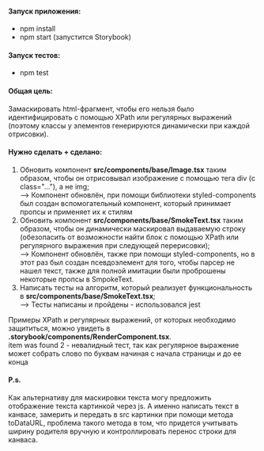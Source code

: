 #### Запуск приложения:
 - npm install
 - npm start (запустится Storybook)

#### Запуск тестов: 
 - npm test

#### Общая цель:
Замаскировать html-фрагмент, чтобы его нельзя было идентифицировать с помощью XPath или регулярных выражений (поэтому классы у элементов генерируются динамически при каждой отрисовки). 

#### Нужно сделать + сделано:
 1. Обновить компонент **src/components/base/Image.tsx** таким образом, чтобы он отрисовывал изображение с помощью тега div (с class="..."), а не img;  
 --> Компонент обновлён, при помощи библиотеки styled-components был создан вспомогательный компонент, который принимает пропсы и применяет их к стилям
 3. Обновить компонент **src/components/base/SmokeText.tsx** таким образом, чтобы он динамически маскировал выдаваемую строку (обезопасить от возможности найти блок с помощью XPath или регулярного выражения при следующей перерисовки);  
 --> Компонент обновлён, также при помощи styled-components, но в этот раз был создан псевдоэлемент для того, чтобы парсер не нашел текст, также для полной имитации были проброшены некоторые пропсы в SmpokeText.
 5. Написать тесты на алгоритм, который реализует функциональность в **src/components/base/SmokeText.tsx**;  
 --> Тесты написаны и пройдены - использовался jest
 
Примеры XPath и регулярных выражений, от которых необходимо защититься, можно увидеть в **.storybook/components/RenderComponent.tsx**.  
item was found 2 - невалидный тест, так как регулярное выражение может собрать слово по буквам начиная с начала страницы и до ее конца 

#### P.s. 
Как альтернативу для маскировки текста могу предложить отображение текста картинкой через js. А именно написать текст в канвасе, замерить и передать в src картинки 
при помощи метода toDataURL, проблема такого метода в том, что придется учитывать ширину родителя вручную и контроллировать перенос строки для канваса.
